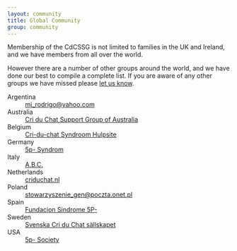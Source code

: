 ```yaml
---
layout: community
title: Global Community
group: community
---
```


Membership of the CdCSSG is not limited to families in the UK and Ireland, and we have members from all over the world.

However there are a number of other groups around the world, and we have done our best to compile a complete list. If you are 
aware of any other groups we have missed please [let us know](mailto:office@criduchat.org.uk).

<dl class="dl-horizontal">
  <dt>Argentina</dt><dd><a href='mailto:mj_rodrigo@yahoo.com'>mj_rodrigo@yahoo.com</a></dd>
  <dt>Australia</dt><dd><a href='http://www.criduchat.asn.au/'>Cri du Chat Support Group of Australia</a></dd>
  <dt>Belgium</dt><dd><a href='http://www.criduchat.be/'>Cri-du-chat Syndroom Hulpsite</a></dd>
  <dt>Germany</dt><dd><a href='http://www.5p-syndrom.de/5p-/index.php'>5p- Syndrom</a></dd>
  <dt>Italy</dt><dd><a href='http://www.criduchat.it'>A.B.C.</a></dd>
  <dt>Netherlands</dt><dd><a href='http://www.criduchat.nl'>criduchat.nl</a></dd>
  <dt>Poland</dt><dd><a href='mailto:stowarzyszenie_gen@poczta.onet.pl'>stowarzyszenie_gen@poczta.onet.pl</a></dd>
  <dt>Spain</dt><dd><a href='http://www.fundacionsindrome5p.org/'>Fundacion Sindrome 5P-</a></dd>
  <dt>Sweden</dt><dd><a href='http://www.criduchat.com/'>Svenska Cri du Chat sällskapet</a></dd>
  <dt>USA</dt><dd><a href='http://www.fivepminus.org/'>5p- Society</a></dd>
</dl>